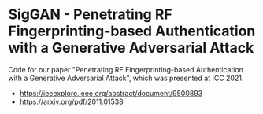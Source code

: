 # SigGAN - Penetrating RF Fingerprinting-based Authentication with a Generative Adversarial Attack

Code for our paper "Penetrating RF Fingerprinting-based Authentication with a Generative Adversarial Attack", which was presented at ICC 2021.
 - https://ieeexplore.ieee.org/abstract/document/9500893
 - https://arxiv.org/pdf/2011.01538